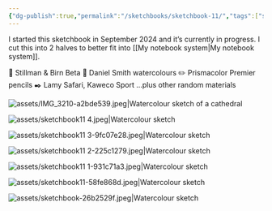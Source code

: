 ```yaml
---
{"dg-publish":true,"permalink":"/sketchbooks/sketchbook-11/","tags":["sketchbooks"],"noteIcon":"","created":"2024-02-01"}
---
```


I started this sketchbook in September 2024 and it’s currently in progress. I cut this into 2 halves to better fit into [[My notebook system\|My notebook system]].

📖 Stillman & Birn Beta
🎨 Daniel Smith watercolours 
✏️ Prismacolor Premier pencils 
✒️ Lamy Safari, Kaweco Sport 
...plus other random materials

![assets/IMG_3210-a2bde539.jpeg|Watercolour sketch of a cathedral ](/img/user/assets/IMG_3210-a2bde539.jpeg)


![assets/sketchbook11 4.jpeg|Watercolour sketch](/img/user/assets/sketchbook11%204.jpeg)

![assets/sketchbook11 3-9fc07e28.jpeg|Watercolour sketch](/img/user/assets/sketchbook11%203-9fc07e28.jpeg)

![assets/sketchbook11 2-225c1279.jpeg|Watercolour sketch](/img/user/assets/sketchbook11%202-225c1279.jpeg)

![assets/sketchbook11 1-931c71a3.jpeg|Watercolour sketch](/img/user/assets/sketchbook11%201-931c71a3.jpeg)

![assets/sketchbook11-58fe868d.jpeg|Watercolour sketch](/img/user/assets/sketchbook11-58fe868d.jpeg)

![assets/sketchbook-26b2529f.jpeg|Watercolour sketch](/img/user/assets/sketchbook-26b2529f.jpeg)